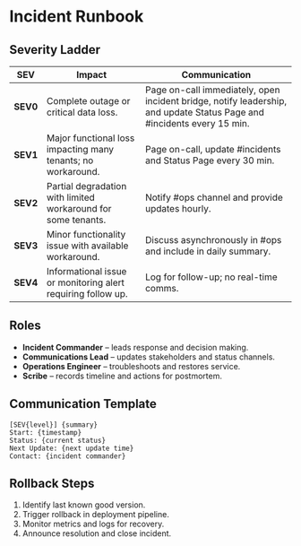 # Incident Runbook

## Severity Ladder

| SEV | Impact | Communication |
| --- | ------ | ------------- |
| **SEV0** | Complete outage or critical data loss. | Page on-call immediately, open incident bridge, notify leadership, and update Status Page and #incidents every 15 min. |
| **SEV1** | Major functional loss impacting many tenants; no workaround. | Page on-call, update #incidents and Status Page every 30 min. |
| **SEV2** | Partial degradation with limited workaround for some tenants. | Notify #ops channel and provide updates hourly. |
| **SEV3** | Minor functionality issue with available workaround. | Discuss asynchronously in #ops and include in daily summary. |
| **SEV4** | Informational issue or monitoring alert requiring follow up. | Log for follow-up; no real-time comms. |

## Roles
- **Incident Commander** – leads response and decision making.
- **Communications Lead** – updates stakeholders and status channels.
- **Operations Engineer** – troubleshoots and restores service.
- **Scribe** – records timeline and actions for postmortem.

## Communication Template
```
[SEV{level}] {summary}
Start: {timestamp}
Status: {current status}
Next Update: {next update time}
Contact: {incident commander}
```

## Rollback Steps
1. Identify last known good version.
2. Trigger rollback in deployment pipeline.
3. Monitor metrics and logs for recovery.
4. Announce resolution and close incident.
